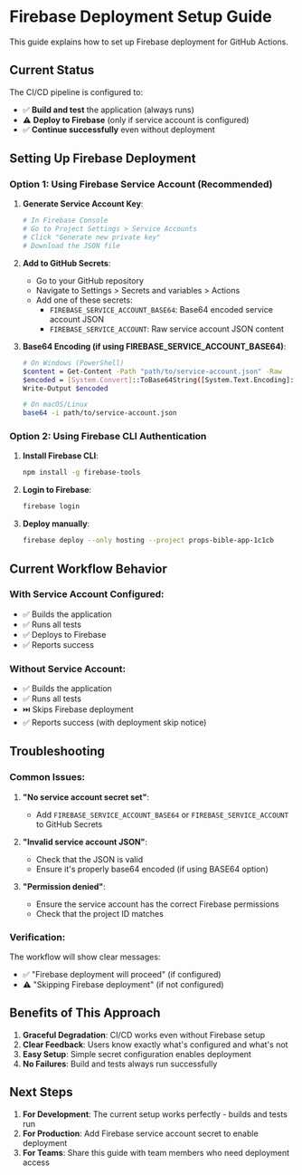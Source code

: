 # Firebase Deployment Setup Guide

This guide explains how to set up Firebase deployment for GitHub Actions.

## Current Status

The CI/CD pipeline is configured to:
- ✅ **Build and test** the application (always runs)
- ⚠️ **Deploy to Firebase** (only if service account is configured)
- ✅ **Continue successfully** even without deployment

## Setting Up Firebase Deployment

### Option 1: Using Firebase Service Account (Recommended)

1. **Generate Service Account Key**:
   ```bash
   # In Firebase Console
   # Go to Project Settings > Service Accounts
   # Click "Generate new private key"
   # Download the JSON file
   ```

2. **Add to GitHub Secrets**:
   - Go to your GitHub repository
   - Navigate to Settings > Secrets and variables > Actions
   - Add one of these secrets:
     - `FIREBASE_SERVICE_ACCOUNT_BASE64`: Base64 encoded service account JSON
     - `FIREBASE_SERVICE_ACCOUNT`: Raw service account JSON content

3. **Base64 Encoding (if using FIREBASE_SERVICE_ACCOUNT_BASE64)**:
   ```bash
   # On Windows (PowerShell)
   $content = Get-Content -Path "path/to/service-account.json" -Raw
   $encoded = [System.Convert]::ToBase64String([System.Text.Encoding]::UTF8.GetBytes($content))
   Write-Output $encoded
   
   # On macOS/Linux
   base64 -i path/to/service-account.json
   ```

### Option 2: Using Firebase CLI Authentication

1. **Install Firebase CLI**:
   ```bash
   npm install -g firebase-tools
   ```

2. **Login to Firebase**:
   ```bash
   firebase login
   ```

3. **Deploy manually**:
   ```bash
   firebase deploy --only hosting --project props-bible-app-1c1cb
   ```

## Current Workflow Behavior

### With Service Account Configured:
- ✅ Builds the application
- ✅ Runs all tests
- ✅ Deploys to Firebase
- ✅ Reports success

### Without Service Account:
- ✅ Builds the application
- ✅ Runs all tests
- ⏭️ Skips Firebase deployment
- ✅ Reports success (with deployment skip notice)

## Troubleshooting

### Common Issues:

1. **"No service account secret set"**:
   - Add `FIREBASE_SERVICE_ACCOUNT_BASE64` or `FIREBASE_SERVICE_ACCOUNT` to GitHub Secrets

2. **"Invalid service account JSON"**:
   - Check that the JSON is valid
   - Ensure it's properly base64 encoded (if using BASE64 option)

3. **"Permission denied"**:
   - Ensure the service account has the correct Firebase permissions
   - Check that the project ID matches

### Verification:

The workflow will show clear messages:
- ✅ "Firebase deployment will proceed" (if configured)
- ⚠️ "Skipping Firebase deployment" (if not configured)

## Benefits of This Approach

1. **Graceful Degradation**: CI/CD works even without Firebase setup
2. **Clear Feedback**: Users know exactly what's configured and what's not
3. **Easy Setup**: Simple secret configuration enables deployment
4. **No Failures**: Build and tests always run successfully

## Next Steps

1. **For Development**: The current setup works perfectly - builds and tests run
2. **For Production**: Add Firebase service account secret to enable deployment
3. **For Teams**: Share this guide with team members who need deployment access
